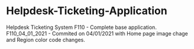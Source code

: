 # Helpdesk-Ticketing-Application
Helpdesk Ticketing System
F110 - Complete base application.
F110_04_01_2021 - Commited on 04/01/2021 with Home page image chage and Region color code changes.
